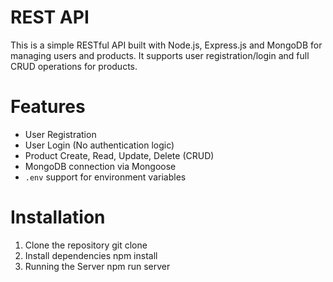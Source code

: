# REST API

This is a simple RESTful API built with Node.js, Express.js and MongoDB for managing users and products. It supports user registration/login and full CRUD operations for products.

# Features

- User Registration
- User Login (No authentication logic)
- Product Create, Read, Update, Delete (CRUD)
- MongoDB connection via Mongoose
- `.env` support for environment variables

# Installation

1. Clone the repository
     git clone <repo-url>
2. Install dependencies
     npm install
3. Running the Server
     npm run server


